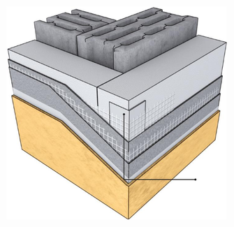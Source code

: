 ![](<images/Procédé d'isolation thermique extérieure par enduit sur polystyrène expansé - 2/_page_0_Picture_0.jpeg>)